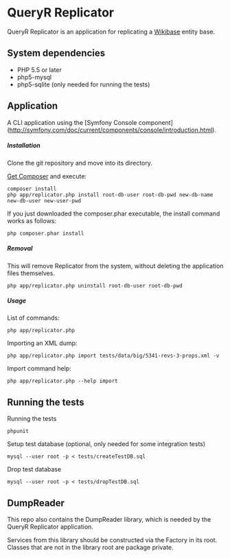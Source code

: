 # QueryR Replicator

QueryR Replicator is an application for replicating a [Wikibase](http://wikiba.se/) entity base.

## System dependencies

* PHP 5.5 or later
* php5-mysql
* php5-sqlite (only needed for running the tests)

## Application

A CLI application using the [Symfony Console component]
(http://symfony.com/doc/current/components/console/introduction.html).

##### Installation

Clone the git repository and move into its directory.

[Get Composer](https://getcomposer.org/download/) and execute:

    composer install
    php app/replicator.php install root-db-user root-db-pwd new-db-name new-db-user new-user-pwd

If you just downloaded the composer.phar executable, the install command works as follows:

    php composer.phar install

##### Removal

This will remove Replicator from the system, without deleting the application files themselves.

    php app/replicator.php uninstall root-db-user root-db-pwd

##### Usage

List of commands:

    php app/replicator.php

Importing an XML dump:

    php app/replicator.php import tests/data/big/5341-revs-3-props.xml -v

Import command help:

    php app/replicator.php --help import

## Running the tests

Running the tests

    phpunit

Setup test database (optional, only needed for some integration tests)

    mysql --user root -p < tests/createTestDB.sql

Drop test database

    mysql --user root -p < tests/dropTestDB.sql

## DumpReader

This repo also contains the DumpReader library, which is needed by the
QueryR Replicator application.

Services from this library should be constructed via the Factory in its
root. Classes that are not in the library root are package private.
